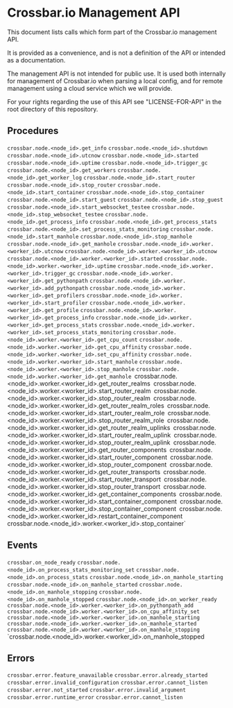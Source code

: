 # Crossbar.io Management API

This document lists calls which form part of the Crossbar.io management API.

It is provided as a convenience, and is not a definition of the API or intended as a documentation.

The management API is not intended for public use. It is used both internally for management of Crossbar.io when parsing a local config, and for remote management using a cloud service which we will provide.

For your rights regarding the use of this API see "LICENSE-FOR-API" in the root directory of this repository.

## Procedures

`crossbar.node.<node_id>.get_info`
`crossbar.node.<node_id>.shutdown`
`crossbar.node.<node_id>.utcnow`
`crossbar.node.<node_id>.started`
`crossbar.node.<node_id>.uptime`
`crossbar.node.<node_id>.trigger_gc`
`crossbar.node.<node_id>.get_workers`
`crossbar.node.<node_id>.get_worker_log`
`crossbar.node.<node_id>.start_router`
`crossbar.node.<node_id>.stop_router`
`crossbar.node.<node_id>.start_container`
`crossbar.node.<node_id>.stop_container`
`crossbar.node.<node_id>.start_guest`
`crossbar.node.<node_id>.stop_guest`
`crossbar.node.<node_id>.start_websocket_testee`
`crossbar.node.<node_id>.stop_websocket_testee`
`crossbar.node.<node_id>.get_process_info`
`crossbar.node.<node_id>.get_process_stats`
`crossbar.node.<node_id>.set_process_stats_monitoring`
`crossbar.node.<node_id>.start_manhole`
`crossbar.node.<node_id>.stop_manhole`
`crossbar.node.<node_id>.get_manhole`
`crossbar.node.<node_id>.worker.<worker_id>.utcnow`
`crossbar.node.<node_id>.worker.<worker_id>.utcnow`
`crossbar.node.<node_id>.worker.<worker_id>.started`
`crossbar.node.<node_id>.worker.<worker_id>.uptime`
`crossbar.node.<node_id>.worker.<worker_id>.trigger_gc`
`crossbar.node.<node_id>.worker.<worker_id>.get_pythonpath`
`crossbar.node.<node_id>.worker.<worker_id>.add_pythonpath`
`crossbar.node.<node_id>.worker.<worker_id>.get_profilers`
`crossbar.node.<node_id>.worker.<worker_id>.start_profiler`
`crossbar.node.<node_id>.worker.<worker_id>.get_profile`
`crossbar.node.<node_id>.worker.<worker_id>.get_process_info`
`crossbar.node.<node_id>.worker.<worker_id>.get_process_stats`
`crossbar.node.<node_id>.worker.<worker_id>.set_process_stats_monitoring`
`crossbar.node.<node_id>.worker.<worker_id>.get_cpu_count`
`crossbar.node.<node_id>.worker.<worker_id>.get_cpu_affinity`
`crossbar.node.<node_id>.worker.<worker_id>.set_cpu_affinity`
`crossbar.node.<node_id>.worker.<worker_id>.start_manhole`
`crossbar.node.<node_id>.worker.<worker_id>.stop_manhole`
`crossbar.node.<node_id>.worker.<worker_id>.get_manhole
`crossbar.node.<node_id>.worker.<worker_id>.get_router_realms`
`crossbar.node.<node_id>.worker.<worker_id>.start_router_realm`
`crossbar.node.<node_id>.worker.<worker_id>.stop_router_realm`
`crossbar.node.<node_id>.worker.<worker_id>.get_router_realm_roles`
`crossbar.node.<node_id>.worker.<worker_id>.start_router_realm_role`
`crossbar.node.<node_id>.worker.<worker_id>.stop_router_realm_role`
`crossbar.node.<node_id>.worker.<worker_id>.get_router_realm_uplinks`
`crossbar.node.<node_id>.worker.<worker_id>.start_router_realm_uplink`
`crossbar.node.<node_id>.worker.<worker_id>.stop_router_realm_uplink`
`crossbar.node.<node_id>.worker.<worker_id>.get_router_components`
`crossbar.node.<node_id>.worker.<worker_id>.start_router_component`
`crossbar.node.<node_id>.worker.<worker_id>.stop_router_component`
`crossbar.node.<node_id>.worker.<worker_id>.get_router_transports`
`crossbar.node.<node_id>.worker.<worker_id>.start_router_transport`
`crossbar.node.<node_id>.worker.<worker_id>.stop_router_transport`
`crossbar.node.<node_id>.worker.<worker_id>.get_container_components`
`crossbar.node.<node_id>.worker.<worker_id>.start_container_component`
`crossbar.node.<node_id>.worker.<worker_id>.stop_container_component`
`crossbar.node.<node_id>.worker.<worker_id>.restart_container_component`
`crossbar.node.<node_id>.worker.<worker_id>.stop_container`


## Events

`crossbar.on_node_ready`
`crossbar.node.<node_id>.on_process_stats_monitoring_set`
`crossbar.node.<node_id>.on_process_stats`
`crossbar.node.<node_id>.on_manhole_starting`
`crossbar.node.<node_id>.on_manhole_started`
`crossbar.node.<node_id>.on_manhole_stopping`
`crossbar.node.<node_id>.on_manhole_stopped`
`crossbar.node.<node_id>.on_worker_ready`
`crossbar.node.<node_id>.worker.<worker_id>.on_pythonpath_add`
`crossbar.node.<node_id>.worker.<worker_id>.on_cpu_affinity_set`
`crossbar.node.<node_id>.worker.<worker_id>.on_manhole_starting`
`crossbar.node.<node_id>.worker.<worker_id>.on_manhole_started`
`crossbar.node.<node_id>.worker.<worker_id>.on_manhole_stopping`
`crossbar.node.<node_id>.worker.<worker_id>.on_manhole_stopped





## Errors

`crossbar.error.feature_unavailable`
`crossbar.error.already_started`
`crossbar.error.invalid_configuration`
`crossbar.error.cannot_listen`
`crossbar.error.not_started`
`crossbar.error.invalid_argument`
`crossbar.error.runtime_error`
`crossbar.error.cannot_listen`




